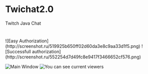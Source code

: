 # Twichat2.0
Twitch Java Chat
#
<div>
![Easy Authorization](http://screenshot.ru/519925b650ff02d60da3e8c9aa33d1f5.png)
![Successfull authorization](http://screenshot.ru/552254d7d49fc8e9417f3466652cf576.png)
</div>

![Main Window](http://screenshot.ru/d106188bb90c726d92ff61942365e12b.png)
![You can see current viewers](http://screenshot.ru/5e29913f43bd66aff66090a2f2bf4925.png)
